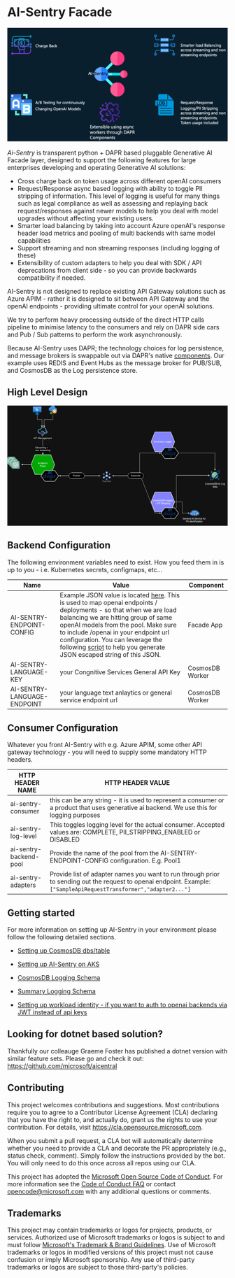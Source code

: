 # AI-Sentry Facade


![AI-Sentry-features image](/content/images/AI-Sentry-features.png)

*Ai-Sentry* is transparent python + DAPR based pluggable Generative AI Facade layer, designed to support the following features for large enterprises developing and operating Generative AI solutions:

- Cross charge back on token usage across different openAI consumers
- Request/Response async based logging with ability to toggle PII stripping of information. This level of logging is useful for many things such as legal compliance as well as assessing and replaying back request/responses against newer models to help you deal with model upgrades without affecting your existing users.
- Smarter load balancing by taking into account Azure openAI's response header load metrics and pooling of multi backends with same model capabilities
- Support streaming and non streaming responses (including logging of these)
- Extensibility of custom adapters to help you deal with SDK / API deprecations from client side - so you can provide backwards compatibility if needed.


AI-Sentry is not designed to replace existing API Gateway solutions such as Azure APIM - rather it is designed to sit between API Gateway and the openAI endpoints - providing ultimate control for your openAI solutions.

We try to perform heavy processing outside of the direct HTTP calls pipeline to minimise latency to the consumers and rely on DAPR side cars and Pub / Sub patterns to perform the work asynchronously.

Because AI-Sentry uses DAPR; the technology choices for log persistence, and message brokers is swappable out via DAPR's native [components](https://docs.dapr.io/concepts/components-concept/). Our example uses REDIS and Event Hubs as the message broker for PUB/SUB, and CosmosDB as the Log persistence store.

## High Level Design

![ISentryHighLevel image](/content/images/AI-Sentry-HighLevel.drawio.png)



## Backend Configuration

The following environment variables need to exist. How you feed them in is up to you - i.e. Kubernetes secrets, configmaps, etc...

| Name | Value | Component |
| -------- | -------- | -------- |
|  AI-SENTRY-ENDPOINT-CONFIG  | Example JSON value is located [here](/content/documentation/ai-sentry-config.json). This is used to map openai endpoints / deployments - so that when we are load balancing we are hitting group of same openAI models from the pool.  Make sure to include /openai in your endpoint url configuration. You can leverage the following [script](scripts/create-escaped-json.ps1) to help you generate JSON escaped string of this JSON.|Facade App |
|AI-SENTRY-LANGUAGE-KEY| your Congnitive Services General API Key| CosmosDB Worker |
|AI-SENTRY-LANGUAGE-ENDPOINT| your language text anlaytics or general service endpoint url| CosmosDB Worker |


## Consumer Configuration

Whatever you front AI-Sentry with e.g. Azure APIM, some other API gateway technology - you will need to supply some mandatory HTTP headers.

|HTTP HEADER NAME| HTTP HEADER VALUE|
| -------- | --------|
|ai-sentry-consumer| this can be any string - it is used to represent a consumer or a product that uses generative ai backend. We use this for logging purposes|
| ai-sentry-log-level | This toggles logging level for the actual consumer. Accepted values are: COMPLETE, PII_STRIPPING_ENABLED or DISABLED |
|ai-sentry-backend-pool| Provide the name of the pool from the AI-SENTRY-ENDPOINT-CONFIG configuration. E.g. Pool1|
|ai-sentry-adapters| Provide list of adapter names you want to run through prior to sending out the request to openai endpoint. Example: ```["SampleApiRequestTransformer","adapter2..."]```

## Getting started

For more information on setting up AI-Sentry in your environment please follow the following detailed sections.

- [Setting up CosmosDB dbs/table](/content/documentation/CosmosDBSetup.md)

- [Setting up AI-Sentry on AKS](/content/documentation/AKSDeployment.md)

- [CosmosDB Logging Schema](/content/documentation/ComsosDB-LoggingSchema.md)

- [Summary Logging Schema](/content/documentation/SummaryLog-schema.md)

- [Setting up workload identity - if you want to auth to openai backends via JWT instead of api keys](/content/documentation/Workload-identity-config.md)


## Looking for dotnet based solution?

Thankfully our colleauge Graeme Foster has published a dotnet version with similar feature sets. Please go and check it out: https://github.com/microsoft/aicentral

## Contributing

This project welcomes contributions and suggestions.  Most contributions require you to agree to a
Contributor License Agreement (CLA) declaring that you have the right to, and actually do, grant us
the rights to use your contribution. For details, visit https://cla.opensource.microsoft.com.

When you submit a pull request, a CLA bot will automatically determine whether you need to provide
a CLA and decorate the PR appropriately (e.g., status check, comment). Simply follow the instructions
provided by the bot. You will only need to do this once across all repos using our CLA.

This project has adopted the [Microsoft Open Source Code of Conduct](https://opensource.microsoft.com/codeofconduct/).
For more information see the [Code of Conduct FAQ](https://opensource.microsoft.com/codeofconduct/faq/) or
contact [opencode@microsoft.com](mailto:opencode@microsoft.com) with any additional questions or comments.

## Trademarks

This project may contain trademarks or logos for projects, products, or services. Authorized use of Microsoft 
trademarks or logos is subject to and must follow 
[Microsoft's Trademark & Brand Guidelines](https://www.microsoft.com/en-us/legal/intellectualproperty/trademarks/usage/general).
Use of Microsoft trademarks or logos in modified versions of this project must not cause confusion or imply Microsoft sponsorship.
Any use of third-party trademarks or logos are subject to those third-party's policies.
